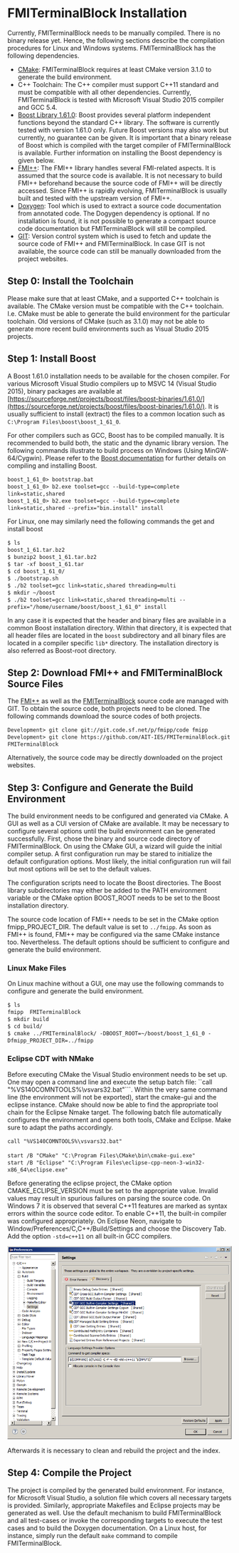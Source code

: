 FMITerminalBlock Installation
=============================

Currently, FMITerminalBlock needs to be manually compiled. There is no binary release yet. Hence, the following sections describe the compilation procedures for Linux and Windows systems. FMITerminalBlock has the following dependencies.

* [CMake](https://cmake.org): FMITerminalBlock requires at least CMake version 3.1.0 to generate the build environment.
* C++ Toolchain: The C++ compiler must support C++11 standard and must be compatible with all other dependencies. Currently, FMITerminalBlock is tested with Microsoft Visual Studio 2015 compiler and GCC 5.4.
* [Boost Library 1.61.0](http://www.boost.org/doc/libs/1_61_0/): Boost provides several platform independent functions beyond the standard C++ library. The software is currently tested with version 1.61.0 only. Future Boost versions may also work but currently, no guarantee can be given. It is important that a binary release of Boost which is compiled with the target compiler of FMITerminalBlock is available. Further information on installing the Boost dependency is given below.
* [FMI++](https://sourceforge.net/projects/fmipp/): The FMI++ library handles several FMI-related aspects. It is assumed that the source code is available. It is not necessary to build FMI++ beforehand because the source code of FMI++ will be directly accessed. Since FMI++ is rapidly evolving, FMITerminalBlock is usually built and tested with the upstream version of FMI++.
* [Doxygen](http://www.stack.nl/~dimitri/doxygen/): Tool which is used to extract a source code documentation from annotated code. The Dogygen dependency is optional. If no installation is found, it is not possible to generate a compact source code documentation but FMITerminalBlock will still be compiled.
* [GIT](https://git-scm.com/): Version control system which is used to fetch and update the source code of FMI++ and FMITerminalBlock. In case GIT is not available, the source code can still be manually downloaded from the project websites.

## Step 0: Install the Toolchain
Please make sure that at least CMake, and a supported C++ toolchain is available. The CMake version must be compatible with the C++ toolchain. I.e. CMake must be able to generate the build environment for the particular toolchain. Old versions of CMake (such as 3.1.0) may not be able to generate more recent build environments such as Visual Studio 2015 projects. 

## Step 1: Install Boost
A Boost 1.61.0 installation needs to be available for the chosen compiler. For various Microsoft Visual Studio compilers up to MSVC 14 (Visual Studio 2015), binary packages are available at [https://sourceforge.net/projects/boost/files/boost-binaries/1.61.0/](https://sourceforge.net/projects/boost/files/boost-binaries/1.61.0/). It is usually sufficient to install (extract) the files to a common location such as ```C:\Program Files\boost\boost_1_61_0```.

For other compilers such as GCC, Boost has to be compiled manually. It is recommended to build both, the static and the dynamic library version. The following commands illustrate to build process on Windows (Using MinGW-64/Cygwin). Please refer to the [Boost documentation](http://www.boost.org/doc/libs/1_61_0/more/getting_started/unix-variants.html) for further details on compiling and installing Boost.
```
boost_1_61_0> bootstrap.bat
boost_1_61_0> b2.exe toolset=gcc --build-type=complete link=static,shared
boost_1_61_0> b2.exe toolset=gcc --build-type=complete link=static,shared --prefix="bin.install" install
```

For Linux, one may similarly need the following commands the get and install boost
```
$ ls
boost_1_61.tar.bz2
$ bunzip2 boost_1_61.tar.bz2
$ tar -xf boost_1_61.tar
$ cd boost_1_61_0/
$ ./bootstrap.sh
$ ./b2 toolset=gcc link=static,shared threading=multi
$ mkdir ~/boost
$ ./b2 toolset=gcc link=static,shared threading=multi --prefix="/home/username/boost/boost_1_61_0" install
```

In any case it is expected that the header and binary files are available in a common Boost installation directory. Within that directory, it is expected that all header files are located in the ```boost``` subdirectory and all binary files are located in a compiler specific ```lib*``` directory. The installation directory is also referred as Boost-root directory.

## Step 2: Download FMI++ and FMITerminalBlock Source Files
The [FMI++](https://sourceforge.net/p/fmipp/code/ci/master/tree/) as well as the [FMITerminalBlock](https://github.com/AIT-IES/FMITerminalBlock) source code are managed with GIT. To obtain the source code, both projects need to be cloned. The following commands download the source codes of both projects.
```
Development> git clone git://git.code.sf.net/p/fmipp/code fmipp
Development> git clone https://github.com/AIT-IES/FMITerminalBlock.git FMITerminalBlock
```

Alternatively, the source code may be directly downloaded on the project websites.

## Step 3: Configure and Generate the Build Environment

The build environment needs to be configured and generated via CMake. A GUI as well as a CUI version of CMake are available. It may be necessary to configure several options until the build environment can be generated successfully. First, chose the binary and source code directory of FMITerminalBlock. On using the CMake GUI, a wizard will guide the initial compiler setup. A first configuration run may be stared to initialize the default configuration options. Most likely, the initial configuration run will fail but most options will be set to the default values.

The configuration scripts need to locate the Boost directories. The Boost library subdirectories may either be added to the PATH environment variable or the CMake option BOOST_ROOT needs to be set to the Boost installation directory.

The source code location of FMI++ needs to be set in the CMake option fmipp_PROJECT_DIR. The default value is set to ```../fmipp```. As soon as FMI++ is found, FMI++ may be configured via the same CMake instance too. Nevertheless. The default options should be sufficient to configure and generate the build environment.

### Linux Make Files
On Linux machine without a GUI, one may use the following commands to configure and generate the build environment.
```
$ ls
fmipp  FMITerminalBlock
$ mkdir build
$ cd build/
$ cmake ../FMITerminalBlock/ -DBOOST_ROOT=~/boost/boost_1_61_0 -Dfmipp_PROJECT_DIR=../fmipp
```


### Eclipse CDT with NMake 
Before executing CMake the Visual Studio environment needs to be set up. One may open a command line and execute the setup batch file: ``call "%VS140COMNTOOLS%\vsvars32.bat"```. Within the very same command line (the environment will not be exported), start the cmake-gui and the eclipse instance. CMake should now be able to find the appropriate tool chain for the Eclipse Nmake target. The following batch file automatically configures the environment and opens both tools, CMake and Eclipse. Make sure to adapt the paths accordingly.
```
call "%VS140COMNTOOLS%\vsvars32.bat"

start /B "CMake" "C:\Program Files\CMake\bin\cmake-gui.exe"
start /B "Eclipse" "C:\Program Files\eclipse-cpp-neon-3-win32-x86_64\eclipse.exe"
```

Before generating the eclipse project, the CMake option CMAKE_ECLIPSE_VERSION must be set to the appropriate value. Invalid values may result in spurious failures on parsing the source code. On Windows 7 it is observed that several C++11 features are marked as syntax errors within the source code editor. To enable C++11, the built-in compiler was configured appropriately. On Eclipse Neon, navigate to Window/Preferences/C,C++/Build/Settings and choose the Discovery Tab. Add the option ```-std=c++11``` on all built-in GCC compilers.

![Eclipse Compiler Preferences](installation-data/img/eclipse-compiler-preferences.png)

Afterwards it is necessary to clean and rebuild the project and the index. 

## Step 4: Compile the Project

The project is compiled by the generated build environment. For instance, for Microsoft Visual Studio, a solution file which covers all necessary targets is provided. Similarly, appropriate Makefiles and Eclipse projects may be generated as well. Use the default mechanism to build FMITerminalBlock and all test-cases or invoke the corresponding targets to execute the test cases and to build the Doxygen documentation. On a Linux host, for instance, simply run the default ```make``` command to compile FMITerminalBlock.
